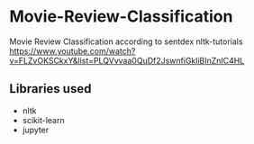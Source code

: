 # Movie-Review-Classification
Movie Review Classification according to sentdex nltk-tutorials
https://www.youtube.com/watch?v=FLZvOKSCkxY&list=PLQVvvaa0QuDf2JswnfiGkliBInZnIC4HL


## Libraries used
- nltk 
- scikit-learn
- jupyter
